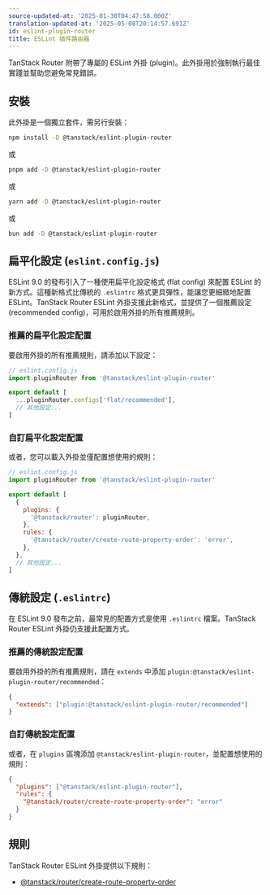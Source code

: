 ```yaml
---
source-updated-at: '2025-01-30T04:47:58.000Z'
translation-updated-at: '2025-05-08T20:14:57.691Z'
id: eslint-plugin-router
title: ESLint 插件路由器
---
```


TanStack Router 附帶了專屬的 ESLint 外掛 (plugin)。此外掛用於強制執行最佳實踐並幫助您避免常見錯誤。

## 安裝

此外掛是一個獨立套件，需另行安裝：

```sh
npm install -D @tanstack/eslint-plugin-router
```

或

```sh
pnpm add -D @tanstack/eslint-plugin-router
```

或

```sh
yarn add -D @tanstack/eslint-plugin-router
```

或

```sh
bun add -D @tanstack/eslint-plugin-router
```

## 扁平化設定 (`eslint.config.js`)

ESLint 9.0 的發布引入了一種使用扁平化設定格式 (flat config) 來配置 ESLint 的新方式。這種新格式比傳統的 `.eslintrc` 格式更具彈性，能讓您更細緻地配置 ESLint。TanStack Router ESLint 外掛支援此新格式，並提供了一個推薦設定 (recommended config)，可用於啟用外掛的所有推薦規則。

### 推薦的扁平化設定配置

要啟用外掛的所有推薦規則，請添加以下設定：

```js
// eslint.config.js
import pluginRouter from '@tanstack/eslint-plugin-router'

export default [
  ...pluginRouter.configs['flat/recommended'],
  // 其他設定...
]
```

### 自訂扁平化設定配置

或者，您可以載入外掛並僅配置想使用的規則：

```js
// eslint.config.js
import pluginRouter from '@tanstack/eslint-plugin-router'

export default [
  {
    plugins: {
      '@tanstack/router': pluginRouter,
    },
    rules: {
      '@tanstack/router/create-route-property-order': 'error',
    },
  },
  // 其他設定...
]
```

## 傳統設定 (`.eslintrc`)

在 ESLint 9.0 發布之前，最常見的配置方式是使用 `.eslintrc` 檔案。TanStack Router ESLint 外掛仍支援此配置方式。

### 推薦的傳統設定配置

要啟用外掛的所有推薦規則，請在 `extends` 中添加 `plugin:@tanstack/eslint-plugin-router/recommended`：

```json
{
  "extends": ["plugin:@tanstack/eslint-plugin-router/recommended"]
}
```

### 自訂傳統設定配置

或者，在 `plugins` 區塊添加 `@tanstack/eslint-plugin-router`，並配置想使用的規則：

```json
{
  "plugins": ["@tanstack/eslint-plugin-router"],
  "rules": {
    "@tanstack/router/create-route-property-order": "error"
  }
}
```

## 規則

TanStack Router ESLint 外掛提供以下規則：

- [@tanstack/router/create-route-property-order](./create-route-property-order.md)
